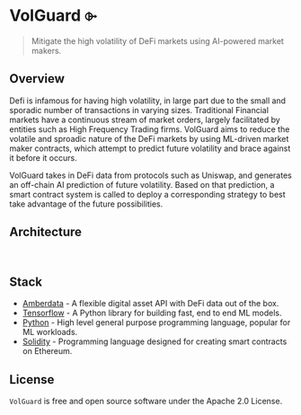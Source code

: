 # VolGuard ⌱

> Mitigate the high volatility of DeFi markets using AI-powered market
makers.

## Overview

Defi is infamous for having high volatility, in large part due to the
small and sporadic number of transactions in varying sizes. Traditional 
Financial markets have a continuous stream of market orders, largely 
facilitated by entities such as High Frequency Trading firms. VolGuard 
aims to reduce the volatile and sproadic nature of the DeFi markets by
using ML-driven market maker contracts, which attempt to predict future 
volatility and brace against it before it occurs.

VolGuard takes in DeFi data from protocols such as Uniswap, and
generates an off-chain AI prediction of future volatility. Based on that
prediction, a smart contract system is called to deploy a corresponding 
strategy to best take advantage of the future possibilities.
<br/>

## Architecture

<br/>

## Stack

- [Amberdata](https://amberdata.io/) - A flexible digital asset API with DeFi data out of the box.
- [Tensorflow](https://tensorflow.org/) - A Python library for building fast, end to end ML models.
- [Python](https://python.org/) - High level general purpose programming language, popular for ML workloads.
- [Solidity](https://soliditylang.org/) - Programming language designed for creating smart contracts on Ethereum.


## License

`VolGuard` is free and open source software under the Apache 2.0 License.
